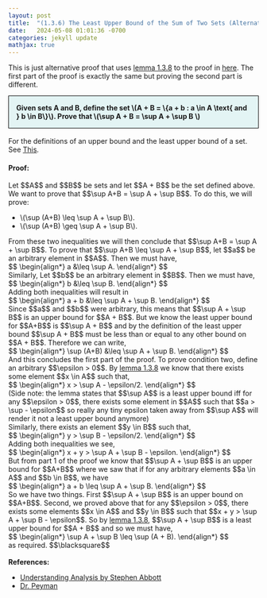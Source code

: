 ```yaml
---
layout: post
title:  "(1.3.6) The Least Upper Bound of the Sum of Two Sets (Alternative Proof)"
date:   2024-05-08 01:01:36 -0700
categories: jekyll update
mathjax: true
---
```

This is just alternative proof that uses <a href="https://strncat.github.io/jekyll/update/2024/05/05/analysis-least-upper-bound-epsilon.html">lemma 1.3.8</a> to the proof in <a href="https://strncat.github.io/jekyll/update/2024/05/07/analysis-least-upper-bound-sum.html">here</a>. The first part of the proof is exactly the same but proving the second part is different.
<div style="background-color: #E3F4F4; padding: 15px 15px 15px 15px; border:1px solid black;">
  <b>Given sets A and B, define the set \(A + B = \{a + b : a \in A \text{ and } b \in B\}\). Prove that \(\sup A + B = \sup A + \sup B \)</b>
</div>
<br>
For the definitions of an upper bound and the least upper bound of a set. See <a href="https://strncat.github.io/jekyll/update/2024/05/03/analysis-set-bounded.html">This</a>.
<br>
<h4><b>Proof:</b></h4>
Let $$A$$ and $$B$$ be sets and let $$A + B$$ be the set defined above. We want to prove that $$\sup A+B = \sup A + \sup B$$. To do this, we will prove:
<ul> 
	<li>\(\sup (A+B) \leq \sup A + \sup B\).</li> 
	<li>\(\sup (A+B) \geq \sup A + \sup B\).</li>
</ul>
From these two inequalities we will then conclude that $$\sup A+B = \sup A + \sup B$$. To prove that $$\sup A+B \leq \sup A + \sup B$$, let $$a$$ be an arbitrary element in $$A$$. Then we must have,
<div>
$$
\begin{align*}
a &\leq \sup A.
\end{align*}
$$
</div>
Similarly, Let $$b$$ be an arbitrary element in $$B$$. Then we must have,
<div>
$$
\begin{align*}
b &\leq \sup B.
\end{align*}
$$
</div>
Adding both inequalities will result in 
<div>
$$
\begin{align*}
a + b &\leq \sup A + \sup B.
\end{align*}
$$
</div>
Since $$a$$ and $$b$$ were arbitrary, this means that $$\sup A + \sup B$$ is an upper bound for $$A + B$$. But we know the least upper bound for $$A+B$$ is $$\sup A + B$$ and by the definition of the least upper bound $$\sup A + B$$ must be less than or equal to any other bound on $$A + B$$. Therefore we can write,
<div>
$$
\begin{align*}
\sup (A+B) &\leq \sup A + \sup B.
\end{align*}
$$
</div>
And this concludes the first part of the proof. To prove condition two, define an arbitrary $$\epsilon > 0$$. By <a href="https://strncat.github.io/jekyll/update/2024/05/05/analysis-least-upper-bound-epsilon.html">lemma 1.3.8</a> we know that there exists some element $$x \in A$$ such that, 
<div>
$$
\begin{align*}
x > \sup A - \epsilon/2.
\end{align*}
$$
</div>
(Side note: the lemma states that $$\sup A$$ is a least upper bound iff for any $$\epsilon > 0$$, there exists some element in $$A$$ such that $$a > \sup - \epsilon$$ so really any tiny epsilon taken away from $$\sup A$$ will render it not a least upper bound anymore)<br>Similarly, there exists an element $$y \in B$$ such that,
<div>
$$
\begin{align*}
y > \sup B - \epsilon/2.
\end{align*}
$$
</div>
Adding both inequalities we see,
<div>
$$
\begin{align*}
x + y > \sup A + \sup B - \epsilon.
\end{align*}
$$
</div>
But from part 1 of the proof we know that $$\sup A + \sup B$$ is an upper bound for $$A+B$$ where we saw that if for any arbitrary elements $$a \in A$$ and $$b \in B$$, we have 
<div>
$$
\begin{align*}
a + b \leq \sup A + \sup B.
\end{align*}
$$
</div>
So we have two things. First $$\sup A + \sup B$$ is an upper bound on $$A+B$$. Second, we proved above that for any $$\epsilon > 0$$, there exists some elements $$x \in A$$ and $$y \in B$$ such that $$x + y > \sup A + \sup B - \epsilon$$. So by <a href="https://strncat.github.io/jekyll/update/2024/05/05/analysis-least-upper-bound-epsilon.html">lemma 1.3.8</a>, $$\sup A + \sup B$$ is a least upper bound for $$A + B$$ and so we must have,
<div>
$$
\begin{align*}
\sup A + \sup B \leq \sup (A + B).
\end{align*}
$$
</div>
as required. $$\blacksquare$$
<br>
<br>
<!------------------------------------------------------------------------------------>
<b>References:</b>
<ul>
<li><a href="https://www.amazon.com/Understanding-Analysis-Undergraduate-Texts-Mathematics/dp/1493927116">Understanding Analysis by Stephen Abbott</a></li>
<li><a href="https://www.youtube.com/watch?v=1AK4c0rkcV0">Dr. Peyman</a></li>
</ul>













